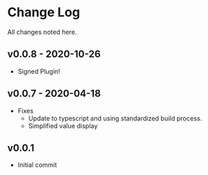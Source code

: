 # Change Log

All changes noted here.

## v0.0.8 - 2020-10-26

- Signed Plugin!

## v0.0.7 - 2020-04-18

- Fixes
  - Update to typescript and using standardized build process.
  - Simplified value display

## v0.0.1

- Initial commit
